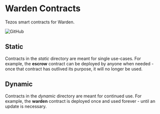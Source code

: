 # Warden Contracts
Tezos smart contracts for Warden.

![GitHub](https://img.shields.io/github/license/wardenfinance/contracts)

## Static

Contracts in the _static_ directory are meant for single use-cases. For example, the **escrow** contract can be deployed by anyone when needed - once that contract has outlived its purpose, it will no longer be used.

## Dynamic

Contracts in the _dynamic_ directory are meant for continued use. For example, the **warden** contract is deployed once and used forever - until an update is necessary.